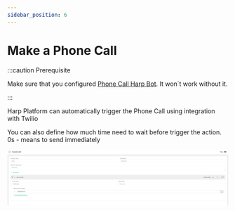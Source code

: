 ```yaml
---
sidebar_position: 6
---
```


# Make a Phone Call

:::caution Prerequisite

Make sure that you configured [Phone Call Harp Bot](../configure-bots/phone-call.md). It won`t work without it.

:::

Harp Platform can automatically trigger the Phone Call using integration with Twilio

You can also define how much time need to wait before trigger the action. 0s - means to send immediately

![img_13.png](img_13.png)